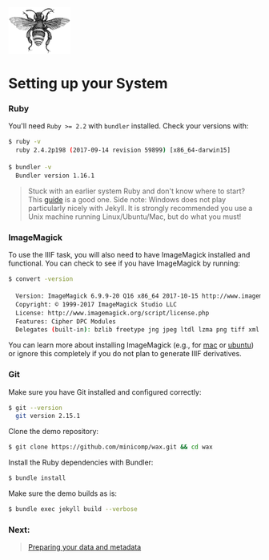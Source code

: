 [![logo](../../logo.png)](/)

# Setting up your System

### Ruby

You'll need `Ruby >= 2.2` with `bundler` installed. Check your versions with:
```bash
$ ruby -v
  ruby 2.4.2p198 (2017-09-14 revision 59899) [x86_64-darwin15]

$ bundler -v
  Bundler version 1.16.1
```
> Stuck with an earlier system Ruby and don't know where to start? This [guide](https://learn.cloudcannon.com/jekyll/install-jekyll-on-linux/) is a good one. Side note: Windows does not play particularly nicely with Jekyll. It is strongly recommended you use a Unix machine running Linux/Ubuntu/Mac, but do what you must!

### ImageMagick

To use the IIIF task, you will also need to have ImageMagick installed and functional. You can check to see if you have ImageMagick by running:
```bash
$ convert -version

  Version: ImageMagick 6.9.9-20 Q16 x86_64 2017-10-15 http://www.imagemagick.org
  Copyright: © 1999-2017 ImageMagick Studio LLC
  License: http://www.imagemagick.org/script/license.php
  Features: Cipher DPC Modules
  Delegates (built-in): bzlib freetype jng jpeg ltdl lzma png tiff xml zlib
```

You can learn more about installing ImageMagick (e.g., for [mac](http://macappstore.org/imagemagick/) or [ubuntu](https://www.tutorialspoint.com/articles/how-to-install-imagemagick-on-ubuntu)) or ignore this completely if you do not plan to generate IIIF derivatives.

### Git

Make sure you have Git installed and configured correctly:

```bash
$ git --version
  git version 2.15.1
```

Clone the demo repository:

```bash
$ git clone https://github.com/minicomp/wax.git && cd wax
```

Install the Ruby dependencies with Bundler:

```bash
$ bundle install
```
 Make sure the demo builds as is:
 ```bash
 $ bundle exec jekyll build --verbose
 ```

### Next:

> [Preparing your data and metadata](/wax/guides/data#top)
